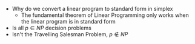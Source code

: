 - Why do we convert a linear program to standard form in simplex
	- The fundamental theorem of Linear Programming only works when the linear program is in standard form
- Is all $p \in NP$ decision problems
- Isn't the Travelling Salesman Problem, $p \notin NP$
